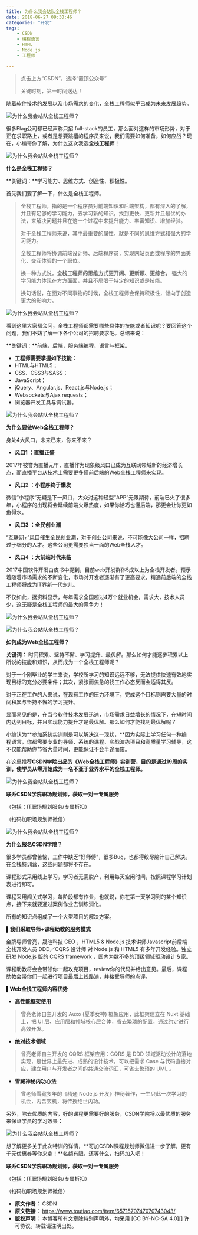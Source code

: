```yaml
---
title: 为什么我会站队全栈工程师？
date: 2018-06-27 09:30:46
categories: "开发"
tags:
	- CSDN
	- 编程语言
	- HTML
	- Node.js
	- 工程师

---
```


> 点击上方“CSDN”，选择“置顶公众号”
> 
> 关键时刻，第一时间送达！

随着软件技术的发展以及市场需求的变化，全栈工程师似乎已成为未来发展趋势。

![为什么我会站队全栈工程师？][RMZR-VAYN-QYBF.jpg]

很多Flag公司都已经声称只招 full-stack的员工，那么面对这样的市场形势，对于正在求职路上，或者是想要跳槽的程序员来说，我们需要如何准备，如何应战？现在，小编带你了解，为什么这次我选**全栈工程师**！

![为什么我会站队全栈工程师？][QQI7-RFIU-FNFQ.jpg]

**什么是全栈工程师？**

**关键词：**学习能力、思维方式、创造性、积极性。

首先我们要了解一下，什么是全栈工程师。

> 全栈工程师，指的是一个程序员对前端知识和后端架构，都有深入的了解，并且有足够的学习能力，去学习新的知识，找到更快、更新并且最优的办法，来解决问题并且在这一个过程中来提升能力、丰富知识、增加经验。
> 
> 对于全栈工程师来说，其中最重要的属性，就是不同的思维方式和强大的学习能力。
> 
> 全栈工程师将协调前端设计师、后端程序员，实现网站页面或程序的界面美化、交互体验的一个职位。
> 
> 换一种方式说，**全栈工程师的思维方式更开阔、更新颖、更综合。** 强大的学习能力体现在方方面面，并且不局限于特定的知识或是技能。
> 
> 换句话说，在面对不同事物的时候，全栈工程师会保持积极性，倾向于创造更大的影响力。

![为什么我会站队全栈工程师？][UZBB-YVNE-MUR3.jpg]

看到这里大家都会问，全栈工程师都需要哪些具体的技能或者知识呢？要回答这个问题，我们不妨了解一下各个公司的招聘要求吧。总结来说：

**关键词：**前端，后端，服务端编程、语言与框架。

 *  **工程师需要掌握如下技能：**
 *  HTML与HTML5；
 *  CSS、CSS3与SASS；
 *  JavaScript；
 *  jQuery、Angular.js、React.js与Node.js；
 *  Websockets与Ajax requests；
 *  浏览器开发工具与调试器。

![为什么我会站队全栈工程师？][YE3Y-BMAR-VZRM.jpg]

**为什么要做Web全栈工程师？**

身处4大风口，未来已来，你来不来？

 *  **风口1 ：直播正盛**

2017年被誉为直播元年，直播作为现象级风口已成为互联网领域新的经济增长点，而直播平台从技术上需要更多懂前后端的Web全栈工程师来实现。

 *  **风口2 ：小程序终于爆发**

微信“小程序”无疑是下一风口，大众对这种轻型“APP”无限期待，前端已火了很多年，小程序的出现将会延续前端火爆热度，如果你恰巧也懂后端，那更会让你更如鱼得水。

 *  **风口3 ：全民创业潮**

“互联网+”风口催生全民创业潮，对于创业公司来说，不可能像大公司一样，招聘过于细分的人才。这些公司更需要独当一面的Web全栈人才。

 *  **风口4 ：大前端时代来临**

2017中国软件开发白皮书中提到，目前web开发群体5成以上为全栈开发者。预示着随着市场需求的不断变化，市场对开发者逐渐有了更高要求，精通前后端的全栈工程师将成为IT界新一代宠儿。

不仅如此，据资料显示，每年需求全国超过4万个就业机会，需求大，技术人员少，这无疑是全栈工程师的最大的竞争力！

![为什么我会站队全栈工程师？][IFJA-AI3E-AB7J.jpg]

![为什么我会站队全栈工程师？][R2MY-32MQ-IAFR.jpg]

**如何成为Web全栈工程师？**

**关键词：** 时间积累、坚持不懈、学习提升、最优解。那么如何才能逐步积累以上所说的技能和知识，从而成为一个全栈工程师呢？

对于一个刚毕业的学生来说，学校所学习的知识远远不够，无法提供快速有效地实现目标的充分必要条件；其次，紧张而焦急的找工作心态反而会适得其反。

对于正在工作的人来说，在现有工作的压力环境下，完成这个目标则需要大量的时间积累与坚持不懈的学习提升。

显而易见的是，在当今软件技术发展迅速，市场需求日益增长的情况下，在短时间内达到目标，并且实现能力提升才是最优解。那么如何才能找到最优解呢？

小编认为**参加系统实训则是可以解决这一现状，**因为实际上学习任何一种编程语言，你都需要专业的导师、系统的课程、实战演练项目和高质量学习辅导，这不仅能帮助你节省大量时间，更能保证不会半途而废。

在这里推荐**CSDN学院出品的《Web全栈工程师》实训营，目的是通过19周的实训，使学员从零开始成为一名不亚于业界水平的全栈工程师。**

![为什么我会站队全栈工程师？][BBUQ-Z3AV-E6BY.jpg]

**联系CSDN学院职场规划师，获取一对一专属服务**

（包括：IT职场规划服务/专属折扣）

（扫码加职场规划师微信）

![为什么我会站队全栈工程师？][ZMJA-VRQZ-RQMU.jpg]

**为什么报名CSDN学院？**

很多学员都曾苦恼，工作中缺乏“好师傅”，很多Bug，也都得绞尽脑汁自己解决。在全栈特训营，这些问题都将不存在。

课程形式采用线上学习，学习者无需脱产，利用每天空闲时间，按照课程学习计划表进行即可。

课程采用闯关式学习，每阶段都有作业，也就说，你在第一天学习到的某个知识点，接下来就要通过案例作业去训练消化。

所有的知识点组成了一个大型项目的解决方案。

**▌我们采取导师+课程助教的服务模式**

金牌导师曾亮，晟暄科技 CEO ，HTML5 & Node.js 技术讲师Javascript前后端全栈开发人员 DDD／CQRS 设计师 对 Node.js 和 HTML5 有多年开发经验。独立研发 Node.js 版的 CQRS framework ，国内为数不多的顶级领域驱动设计专家。

课程助教将会会带领你一起攻克项目，review你的代码并给出意见。最后，课程助教会带你们一起进行项目最后上线路演，并接受导师的点评。

**▌Web全栈工程师内容优势**

 *  **高性能框架使用**

> 曾亮老师自主开发的 Auxo (夏季女神) 框架应用，此框架建立在 Nuxt 基础上，把 UI 层、应用层和领域核心层合体，省去繁琐的配置，通过约定进行高效开发。

 *  **绝对技术领域**

> 曾亮老师自主开发的 CQRS 框架应用：CQRS 是 DDD 领域驱动设计的落地实现，是世界上最先进、成熟的设计技术，可以把需求 Case 与代码直接对应，建立用户与开发者之间的共通交流词汇，可省去繁琐的 UML 。

 *  **雪藏神秘内功心法**

> 曾老师雪藏多年的《精通 Node.js 开发》神秘著作，一生只此一次学习的机会，内含玄机，将传授绝世内功。

另外，除去优质的内容，好的课程更需要好的服务，CSDN学院将以最优质的服务来保证学员的学习效果：

![为什么我会站队全栈工程师？][YJFE-EVYA-QNR2.jpg]

想了解更多关于此次特训的详情，**可加CSDN课程规划师微信进一步了解，更有千元优惠券等你来拿！**名额有限，还等什么，扫码加入吧！

**联系CSDN学院职场规划师，获取一对一专属服务**

（包括：IT职场规划服务/专属折扣）

（扫码加职场规划师微信）


[RMZR-VAYN-QYBF.jpg]: static/resources/crawler/RMZR-VAYN-QYBF.jpg
[QQI7-RFIU-FNFQ.jpg]: static/resources/crawler/QQI7-RFIU-FNFQ.jpg
[UZBB-YVNE-MUR3.jpg]: static/resources/crawler/UZBB-YVNE-MUR3.jpg
[YE3Y-BMAR-VZRM.jpg]: static/resources/crawler/YE3Y-BMAR-VZRM.jpg
[IFJA-AI3E-AB7J.jpg]: static/resources/crawler/IFJA-AI3E-AB7J.jpg
[R2MY-32MQ-IAFR.jpg]: static/resources/crawler/R2MY-32MQ-IAFR.jpg
[BBUQ-Z3AV-E6BY.jpg]: static/resources/crawler/BBUQ-Z3AV-E6BY.jpg
[ZMJA-VRQZ-RQMU.jpg]: static/resources/crawler/ZMJA-VRQZ-RQMU.jpg
[YJFE-EVYA-QNR2.jpg]: static/resources/crawler/YJFE-EVYA-QNR2.jpg
 *  **原文作者：** CSDN
 *  **原文链接：** https://www.toutiao.com/item/6571570747070743043/
 *  **版权声明：** 本博客所有文章除特别声明外，均采用 [CC BY-NC-SA 4.0][] 许可协议。转载请注明出处。

